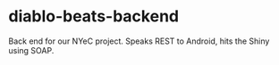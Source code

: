 diablo-beats-backend
====================

Back end for our NYeC project. Speaks REST to Android, hits the Shiny using SOAP.
